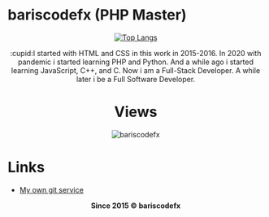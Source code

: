 <h1><strong>bariscodefx (PHP Master)</strong></h1>
<div align="center">

[![Top Langs](https://github-readme-stats.vercel.app/api/top-langs/?username=bariscodefxy&theme=dark&layout=compact)](https://github.com/bariscodefxy)

</div>

<p align="center">:cupid:I started with HTML and CSS in this work in 2015-2016. In 2020 with pandemic i started learning PHP and Python. And a while ago i started learning JavaScript, C++, and C. Now i am a Full-Stack Developer. A while later i be a Full Software Developer.</p>

<div align="center">
  
  <h1>Views</h1>

<img src="https://count.getloli.com/get/@bariscodefy?theme=rule34" alt="bariscodefx" />

</div>

<h1>Links</h1>

* <a href="https://git.bariscodefx.tk" target="_blank">My own git service</a>

<p align="center"><strong>Since 2015 © bariscodefx</strong></p>
